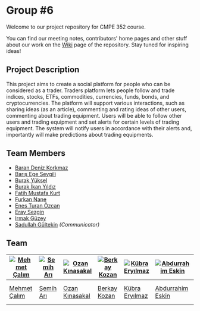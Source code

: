 # Group #6

Welcome to our project repository for CMPE 352 course.

You can find our meeting notes, contributors' home pages and other stuff about our work on the [Wiki](https://github.com/bounswe/bounswe2019group6/wiki) page of the repository.
Stay tuned for inspiring ideas!

## Project Description
This project aims to create a social platform for people who can be considered as a trader. Traders platform lets people follow and trade indices, stocks, ETFs, commodities, currencies, funds, bonds, and cryptocurrencies. The platform will support various interactions, such as sharing ideas (as an article), commenting and rating ideas of other users, commenting about trading equipment.  Users will be able to follow other users and trading equipment and set alerts  for  certain  levels  of  trading  equipment.  The system will notify users in accordance with their alerts and, importantly will make predictions about trading equipments.

## Team Members
   * [Baran Deniz Korkmaz](https://github.com/bounswe/bounswe2019group6/wiki/Baran-Deniz-Korkmaz)
   * [Barış Ege Sevgili](https://github.com/bounswe/bounswe2019group6/wiki/Barış-Ege-Sevgili)
   * [Burak Yüksel](https://github.com/bounswe/bounswe2019group6/wiki/Burak-Y%C3%BCksel)
   * [Burak İkan Yıldız](https://github.com/bounswe/bounswe2019group6/wiki/Burak-%C4%B0kan-Y%C4%B1ld%C4%B1z)
   * [Fatih Mustafa Kurt](https://github.com/bounswe/bounswe2019group6/wiki/Fatih-Mustafa-Kurt)
   * [Furkan Nane](https://github.com/bounswe/bounswe2019group6/wiki/Furkan-Nane)
   * [Enes Turan Özcan](https://github.com/bounswe/bounswe2019group6/wiki/Enes-Ozcan)
   * [Eray Sezgin](https://github.com/bounswe/bounswe2019group6/wiki/Eray-Sezgin)
   * [Irmak Güzey](https://github.com/bounswe/bounswe2019group6/wiki/Irmak-G%C3%BCzey)
   * [Sadullah Gültekin](https://github.com/bounswe/bounswe2019group6/wiki/Sadullah-G%C3%BCltekin) _(Communicator)_

## Team
[![Mehmet Çalım](https://avatars3.githubusercontent.com/u/25671417?s=400&v=4)](https://github.com/bounswe/bounswe2018group8/wiki/Mehmet-Çalım) | [![Semih Arı](https://avatars0.githubusercontent.com/u/36154366?s=400&v=4)](https://github.com/bounswe/bounswe2018group8/wiki/Semih-Ar%C4%B1) | [![Ozan Kınasakal](https://avatars3.githubusercontent.com/u/24544546?s=400&v=4)](https://github.com/bounswe/bounswe2018group8/wiki/Ozan-Kınasakal) | [![Berkay Kozan](https://avatars2.githubusercontent.com/u/25721646?s=400&v=4)](https://github.com/leblebi1) | [![Kübra Eryılmaz](https://avatars3.githubusercontent.com/u/34382537?s=400&v=4)](https://github.com/bounswe/bounswe2018group8/wiki/K%C3%BCbra-Ery%C4%B1lmaz) | [![Abdurrahim Eskin](https://avatars1.githubusercontent.com/u/35101427?s=400&v=4)](https://github.com/bounswe/bounswe2018group8/wiki/Abdurrahim-ESK%C4%B0N)  | [![Umut Barış Öztunç](https://avatars3.githubusercontent.com/u/32958854?s=400&v=4)](https://github.com/umutoztunc) | [![Burak Tepedelen](https://avatars2.githubusercontent.com/u/12123441?s=400&v=4)](https://github.com/burak-tepedelen)
---|---|---|---|---|---|---|---
[Mehmet Çalım](https://github.com/bounswe/bounswe2018group8/wiki/Mehmet-Çalım) | [Semih Arı](https://github.com/bounswe/bounswe2018group8/wiki/Semih-Ar%C4%B1) | [Ozan Kınasakal](https://github.com/bounswe/bounswe2018group8/wiki/Ozan-Kınasakal) | [Berkay Kozan](https://github.com/leblebi1) | [Kübra Eryılmaz](https://github.com/bounswe/bounswe2018group8/wiki/K%C3%BCbra-Ery%C4%B1lmaz) | [Abdurrahim Eskin](https://github.com/bounswe/bounswe2018group8/wiki/Abdurrahim-ESK%C4%B0N) | [Umut Barış Öztunç](https://github.com/bounswe/bounswe2018group8/wiki/Umut-Bar%C4%B1%C5%9F-%C3%96ztun%C3%A7) | [Burak Tepedelen](https://github.com/bounswe/bounswe2018group8/wiki/)
